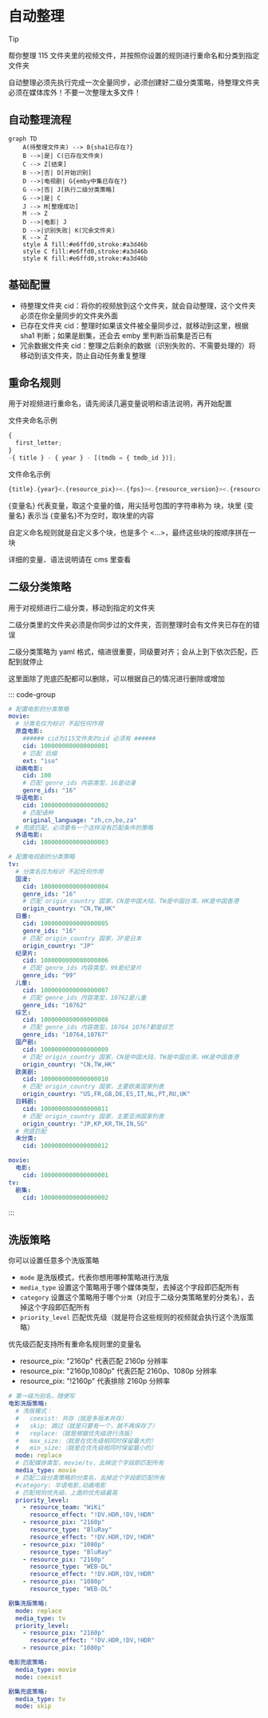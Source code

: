# 自动整理

> [!TIP]
> 帮你整理 115 文件夹里的视频文件，并按照你设置的规则进行重命名和分类到指定文件夹

自动整理必须先执行完成一次全量同步，必须创建好二级分类策略，待整理文件夹必须在媒体库外！不要一次整理太多文件！

## 自动整理流程

```mermaid
graph TD
    A(待整理文件夹) --> B{sha1已存在?}
    B -->|是| C(已存在文件夹)
    C --> Z[结束]
    B -->|否| D[开始识别]
    D -->|电视剧| G{emby中集已存在?}
    G -->|否| J[执行二级分类策略]
    G -->|是| C
    J --> M[整理成功]
    M --> Z
    D -->|电影| J
    D -->|识别失败| K(冗余文件夹)
    K --> Z
    style A fill:#e6ffd0,stroke:#a3d46b
    style C fill:#e6ffd0,stroke:#a3d46b
    style K fill:#e6ffd0,stroke:#a3d46b
```

## 基础配置

- 待整理文件夹 cid：将你的视频放到这个文件夹，就会自动整理，这个文件夹必须在你全量同步的文件夹外面
- 已存在文件夹 cid：整理时如果该文件被全量同步过，就移动到这里，根据 sha1 判断；如果是剧集，还会去 emby 里判断当前集是否已有
- 冗余数据文件夹 cid：整理之后剩余的数据（识别失败的、不需要处理的）将移动到该文件夹，防止自动任务重复整理

## 重命名规则

用于对视频进行重命名，请先阅读几遍变量说明和语法说明，再开始配置

文件夹命名示例

```js
{
  first_letter;
}
-{ title } - { year } - [(tmdb = { tmdb_id })];
```

文件命名示例

```js
{title}.{year}<.{resource_pix}><.{fps}><.{resource_version}><.{resource_source}><.{resource_type}><.{resource_effect}><.{video_encode}><.{audio_encode}><-{resource_team}>
```

{变量名} 代表变量，取这个变量的值，用尖括号包围的字符串称为 块，块里 {变量名} 表示当 {变量名}不为空时，取块里的内容

自定义命名规则就是自定义多个块，也是多个 <...>，最终这些块的按顺序拼在一块

详细的变量、语法说明请在 cms 里查看

## 二级分类策略

用于对视频进行二级分类，移动到指定的文件夹

二级分类里的文件夹必须是你同步过的文件夹，否则整理时会有文件夹已存在的错误

二级分类策略为 yaml 格式，缩进很重要，同级要对齐；会从上到下依次匹配，匹配到就停止

这里面除了兜底匹配都可以删除，可以根据自己的情况进行删除或增加

::: code-group

```yaml [复杂的二级分类策略]
# 配置电影的分类策略
movie:
  # 分类名仅为标识 不起任何作用
  原盘电影:
    ###### cid为115文件夹的cid 必须有 ######
    cid: 1000000000000000001
    # 匹配 后缀
    ext: "iso"
  动画电影:
    cid: 100
    # 匹配 genre_ids 内容类型，16是动漫
    genre_ids: "16"
  华语电影:
    cid: 1000000000000000002
    # 匹配语种
    original_language: "zh,cn,bo,za"
  # 兜底匹配，必须要有一个这样没有匹配条件的策略
  外语电影:
    cid: 1000000000000000003

# 配置电视剧的分类策略
tv:
  # 分类名仅为标识 不起任何作用
  国漫:
    cid: 1000000000000000004
    genre_ids: "16"
    # 匹配 origin_country 国家，CN是中国大陆，TW是中国台湾，HK是中国香港
    origin_country: "CN,TW,HK"
  日番:
    cid: 1000000000000000005
    genre_ids: "16"
    # 匹配 origin_country 国家，JP是日本
    origin_country: "JP"
  纪录片:
    cid: 1000000000000000006
    # 匹配 genre_ids 内容类型，99是纪录片
    genre_ids: "99"
  儿童:
    cid: 1000000000000000007
    # 匹配 genre_ids 内容类型，10762是儿童
    genre_ids: "10762"
  综艺:
    cid: 1000000000000000008
    # 匹配 genre_ids 内容类型，10764 10767都是综艺
    genre_ids: "10764,10767"
  国产剧:
    cid: 1000000000000000009
    # 匹配 origin_country 国家，CN是中国大陆，TW是中国台湾，HK是中国香港
    origin_country: "CN,TW,HK"
  欧美剧:
    cid: 1000000000000000010
    # 匹配 origin_country 国家，主要欧美国家列表
    origin_country: "US,FR,GB,DE,ES,IT,NL,PT,RU,UK"
  日韩剧:
    cid: 1000000000000000011
    # 匹配 origin_country 国家，主要亚洲国家列表
    origin_country: "JP,KP,KR,TH,IN,SG"
  # 兜底匹配
  未分类:
    cid: 1000000000000000012
```

```yaml [简单的二级分类策略]
movie:
  电影:
    cid: 1000000000000000001
tv:
  剧集:
    cid: 1000000000000000002
```

:::

## 洗版策略

你可以设置任意多个洗版策略

- `mode` 是洗版模式，代表你想用哪种策略进行洗版
- `media_type` 设置这个策略用于哪个媒体类型，去掉这个字段即匹配所有
- `category` 设置这个策略用于哪个`分类`（对应于二级分类策略里的分类名），去掉这个字段即匹配所有
- `priority_level` 匹配优先级（就是符合这些规则的视频就会执行这个洗版策略）

优先级匹配支持所有重命名规则里的变量名

- resource_pix: "2160p" 代表匹配 2160p 分辨率
- resource_pix: "2160p,1080p" 代表匹配 2160p、1080p 分辨率
- resource_pix: "!2160p" 代表排除 2160p 分辨率

```yaml
# 第一级为别名，随便写
电影洗版策略:
  # 洗版模式：
  #   coexist: 共存（就是多版本共存）
  #   skip: 跳过（就是只要有一个，就不再保存了）
  #   replace:（就是根据优先级进行洗版）
  #   max_size:（就是在优先级相同时保留最大的）
  #   min_size:（就是在优先级相同时保留最小的）
  mode: replace
  # 匹配媒体类型，movie/tv，去掉这个字段即匹配所有
  media_type: movie
  # 匹配二级分类策略的分类名，去掉这个字段即匹配所有
  #category: 华语电影,动画电影
  # 匹配规则优先级，上面的优先级最高
  priority_level:
    - resource_team: "WiKi"
      resource_effect: "!DV.HDR,!DV,!HDR"
    - resource_pix: "2160p"
      resource_type: "BluRay"
      resource_effect: "!DV.HDR,!DV,!HDR"
    - resource_pix: "1080p"
      resource_type: "BluRay"
    - resource_pix: "2160p"
      resource_type: "WEB-DL"
      resource_effect: "!DV.HDR,!DV,!HDR"
    - resource_pix: "1080p"
      resource_type: "WEB-DL"

剧集洗版策略:
  mode: replace
  media_type: tv
  priority_level:
    - resource_pix: "2160p"
      resource_effect: "!DV.HDR,!DV,!HDR"
    - resource_pix: "1080p"

电影兜底策略:
  media_type: movie
  mode: coexist

剧集兜底策略:
  media_type: tv
  mode: skip
```
